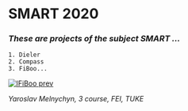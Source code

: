 # SMART 2020

### *These are projects of the subject SMART ...*

	1. Dieler
	2. Compass
	3. FiBoo...

[![IFiBoo prev](https://img.youtube.com/vi/kU86O0xagdk/0.jpg)](https://www.youtube.com/watch?v=kU86O0xagdk)

*Yaroslav Melnychyn, 3 course, FEI, TUKE*

